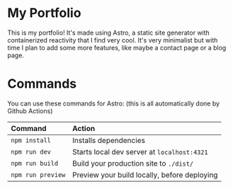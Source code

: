 # My Portfolio

This is my portfolio! It's made using Astro, a static site generator with
containerized reactivity that I find very cool. It's very minimalist but
with time I plan to add some more features, like maybe a contact page or a blog
page.

# Commands

You can use these commands for Astro: (this is all automatically done by Github
Actions)

| Command           | Action                                       |
| :---------------- | :------------------------------------------- |
| `npm install`     | Installs dependencies                        |
| `npm run dev`     | Starts local dev server at `localhost:4321`  |
| `npm run build`   | Build your production site to `./dist/`      |
| `npm run preview` | Preview your build locally, before deploying |

